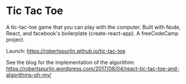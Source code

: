 # Tic Tac Toe
A tic-tac-toe game that you can play with the computer. Built with Node, React, and facebook's boilerplate (create-react-app). A freeCodeCamp project.

Launch: https://robertspurlin.github.io/tic-tac-toe

See the blog for the implementation of the algorithim: https://robertspurlin.wordpress.com/2017/08/04/react-tic-tac-toe-and-algorithms-oh-my/
